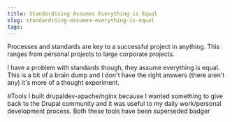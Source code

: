 ```yaml
---
title: Standardising Assumes Everything is Equal
slug: standardising-assumes-everything-is-equal
tags:
---
```

Processes and standards are key to a successful project in anything. This ranges from personal projects to large corporate projects.

I have a problem with standards though, they assume everything is equal. This is a bit of a brain dump and I don't have the right answers (there aren't any) it's more of a thought experiment.

#Tools
I built drupaldev-apache/nginx because I wanted something to give back to the Drupal community and it was useful to my daily work/personal development process. Both these tools have been superseded badger 
